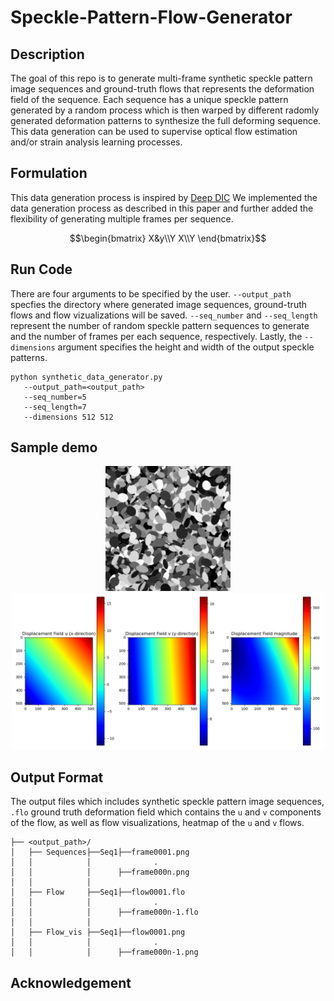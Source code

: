 # Speckle-Pattern-Flow-Generator
## Description 
The goal of this repo is to generate multi-frame synthetic speckle pattern image sequences and ground-truth flows that represents the deformation field of the sequence. Each sequence has a unique speckle pattern generated by a random process which is then warped by different radomly generated deformation patterns to synthesize the full deforming sequence. This data generation can be used to supervise optical flow estimation and/or strain analysis learning processes.

## Formulation
This data generation process is inspired by [Deep DIC](https://github.com/RuYangNU/Deep-Dic-deep-learning-based-digital-image-correlation) We implemented the data generation process as described in this paper and further added the flexibility of generating multiple frames per sequence.

```math
\begin{bmatrix}
X&y\\Y
X\\Y
\end{bmatrix}
```


## Run Code
There are four arguments to be specified by the user. `--output_path` specfies the directory where generated image sequences, ground-truth flows and flow vizualizations will be saved.  `--seq_number` and `--seq_length` represent the number of random speckle pattern sequences to generate and the number of frames per each sequence, respectively.
Lastly, the `--dimensions` argument specifies the height and width of the output speckle patterns.
```
python synthetic_data_generator.py
   --output_path=<output_path>
   --seq_number=5
   --seq_length=7
   --dimensions 512 512
```

## Sample demo

<p align="center">
   <img src="https://github.com/Fisseha21/Speckle-Pattern-Flow-Generator/blob/main/Samples/Speckle_sequence.gif" width="200" height="200" alt="Demo GIF">
   <img src="https://github.com/Fisseha21/Speckle-Pattern-Flow-Generator/blob/main/Samples/Speckle_sequence_flow.gif" width="500" height="250" alt="Demo GIF">
</p>

## Output Format
The output files which includes synthetic speckle pattern image sequences, `.flo` ground truth deformation field which contains the `u` and `v` components of the flow, as well as flow visualizations, heatmap of the `u` and `v` flows.

```
├── <output_path>/
│   ├── Sequences├──Seq1├──frame0001.png
│   │            │              .
│   │            │      ├──frame000n.png     
│   │            │ 
│   ├── Flow     ├──Seq1├──flow0001.flo
│   │            │              .
│   │            │      ├──frame000n-1.flo
│   │            │     
│   ├── Flow_vis ├──Seq1├──flow0001.png
│   │            │              .
│   │            │      ├──frame000n-1.png
```

## Acknowledgement 
